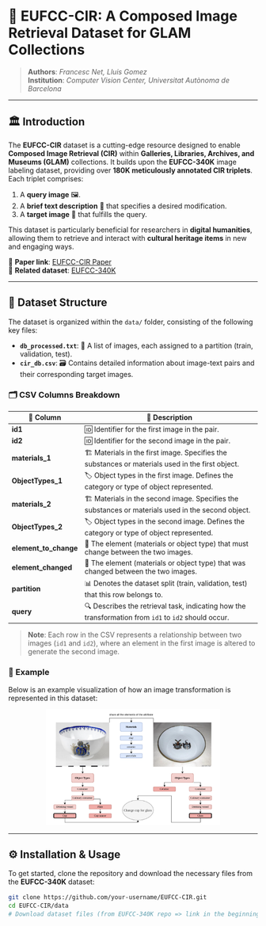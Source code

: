 # 🎨 **EUFCC-CIR**: A Composed Image Retrieval Dataset for GLAM Collections

> **Authors**: *Francesc Net, Lluis Gomez*  
> **Institution**: *Computer Vision Center, Universitat Autònoma de Barcelona*

---

## 🏛️ Introduction

The **EUFCC-CIR** dataset is a cutting-edge resource designed to enable **Composed Image Retrieval (CIR)** within **Galleries, Libraries, Archives, and Museums (GLAM)** collections. It builds upon the **EUFCC-340K** image labeling dataset, providing over **180K meticulously annotated CIR triplets**. Each triplet comprises:

1. A **query image** 🖼️.
2. A **brief text description** 📝 that specifies a desired modification.
3. A **target image** 🎯 that fulfills the query.

This dataset is particularly beneficial for researchers in **digital humanities**, allowing them to retrieve and interact with **cultural heritage items** in new and engaging ways.

🔗 **Paper link**: [EUFCC-CIR Paper](http://arxiv.org/abs/2410.01536)  
📂 **Related dataset**: [EUFCC-340K](https://github.com/cesc47/EUFCC-340K/tree/main)

---

## 📁 Dataset Structure

The dataset is organized within the `data/` folder, consisting of the following key files:

- **`db_processed.txt`**: 📄 A list of images, each assigned to a partition (train, validation, test).
- **`cir_db.csv`**: 🗃️ Contains detailed information about image-text pairs and their corresponding target images.

### 🗂️ **CSV Columns Breakdown**

| 🔢 **Column**         | 📖 **Description**                                                                                   |
|-----------------------|------------------------------------------------------------------------------------------------------|
| **id1**               | 🆔 Identifier for the first image in the pair.                                                       |
| **id2**               | 🆔 Identifier for the second image in the pair.                                                      |
| **materials_1**       | 🏗️ Materials in the first image. Specifies the substances or materials used in the first object.    |
| **ObjectTypes_1**     | 🏷️ Object types in the first image. Defines the category or type of object represented.             |
| **materials_2**       | 🏗️ Materials in the second image. Specifies the substances or materials used in the second object.  |
| **ObjectTypes_2**     | 🏷️ Object types in the second image. Defines the category or type of object represented.            |
| **element_to_change** | 🔄 The element (materials or object type) that must change between the two images.                   |
| **element_changed**   | 🔄 The element (materials or object type) that was changed between the two images.                   |
| **partition**         | 📊 Denotes the dataset split (train, validation, test) that this row belongs to.                     |
| **query**             | 🔍 Describes the retrieval task, indicating how the transformation from `id1` to `id2` should occur. |

> **Note**: Each row in the CSV represents a relationship between two images (`id1` and `id2`), where an element in the first image is altered to generate the second image.

### 🌟 Example

Below is an example visualization of how an image transformation is represented in this dataset:

<div align="center">
    <img src="fig/example.png" alt="Example Structure" width="70%">
</div>

---

## ⚙️ Installation & Usage

To get started, clone the repository and download the necessary files from the **EUFCC-340K** dataset:

```bash
git clone https://github.com/your-username/EUFCC-CIR.git 
cd EUFCC-CIR/data
# Download dataset files (from EUFCC-340K repo => link in the beginning)
